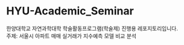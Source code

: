 # HYU-Academic_Seminar </br>
한양대학교 자연과학대학 학술활동프로그램(학술제) 진행용 레포지토리입니다. </br>
주제: 서울시 아파트 매매 실거래가 지수예측 모델 비교 분석

